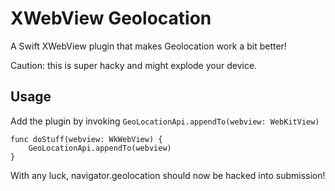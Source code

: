 XWebView Geolocation
====================

A Swift XWebView plugin that makes Geolocation work a bit better!

Caution: this is super hacky and might explode your device.

Usage
-----

Add the plugin by invoking `GeoLocationApi.appendTo(webview: WebKitView)`

    func doStuff(webview: WkWebView) {
        GeoLocationApi.appendTo(webview)
	}

With any luck, navigator.geolocation should now be hacked into submission!


